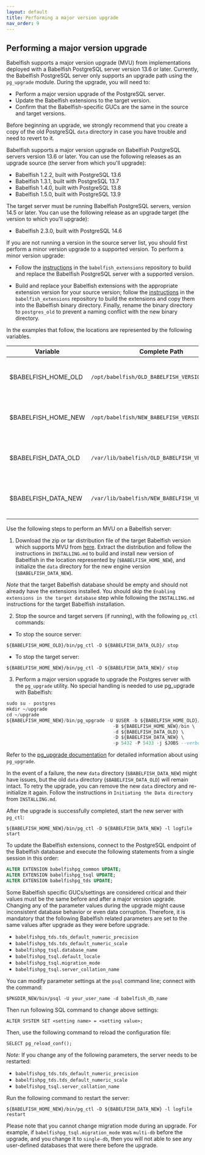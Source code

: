 ```yaml
---
layout: default
title: Performing a major version upgrade
nav_order: 9
---
```


## Performing a major version upgrade

Babelfish supports a major version upgrade (MVU) from implementations deployed with a Babelfish PostgreSQL server version 13.6 or later. Currently, the Babelfish PostgreSQL server only supports an upgrade path using the `pg_upgrade` module. During the upgrade, you will need to:

- Perform a major version upgrade of the PostgreSQL server.
- Update the Babelfish extensions to the target version.
- Confirm that the Babelfish-specific GUCs are the same in the source and target versions.

Before beginning an upgrade, we strongly recommend that you create a copy of the old PostgreSQL `data` directory in case you have trouble and need to revert to it.

Babelfish supports a major version upgrade on Babelfish PostgreSQL servers version 13.6 or later. You can use the following releases as an upgrade source (the server from which you'll upgrade):

- Babelfish 1.2.2, built with PostgreSQL 13.6
- Babelfish 1.3.1, built with PostgreSQL 13.7
- Babelfish 1.4.0, built with PostgreSQL 13.8
- Babelfish 1.5.0, built with PostgreSQL 13.9

The target server must be running Babelfish PostgreSQL servers, version 14.5 or later. You can use the following release as an upgrade target (the version to which you'll upgrade):

- Babelfish 2.3.0, built with PostgreSQL 14.6

If you are not running a version in the source server list, you should first perform a minor version upgrade to a supported version. To perform a minor version upgrade:

- Follow the [instructions](https://github.com/babelfish-for-postgresql/babelfish_extensions/blob/BABEL_1_3_STABLE/contrib/README.md#build-the-postgres-engine) in the `babelfish_extensions` repository to build and replace the Babelfish PostgreSQL server with a supported version.

- Build and replace your Babelfish extensions with the appropriate extension version for your source version; follow the [instructions](https://github.com/babelfish-for-postgresql/babelfish_extensions/blob/BABEL_1_3_STABLE/contrib/README.md#install--build-dependencies) in the `babelfish_extensions` repository to build the extensions and copy them into the Babelfish binary directory. Finally, rename the binary directory to `postgres_old` to prevent a naming conflict with the new binary directory.

In the examples that follow, the locations are represented by the following variables.  

| Variable | Complete Path | Represents | 
| -------- | ------------- | ---------- | 
| $BABELFISH_HOME_OLD | `/opt/babelfish/OLD_BABELFISH_VERSION` | Home directory of old babelfish version |
| $BABELFISH_HOME_NEW | `/opt/babelfish/NEW_BABELFISH_VERSION` | Home directory of new babelfish version |
| $BABELFISH_DATA_OLD | `/var/lib/babelfish/OLD_BABELFISH_VERSION/data` | Data directory of old babelfish version |
| $BABELFISH_DATA_NEW | `/var/lib/babelfish/NEW_BABELFISH_VERSION/data` | Data directory of new babelfish version |

Use the following steps to perform an MVU on a Babelfish server:

1. Download the zip or tar distribution file of the target Babelfish version which supports MVU from [here](https://github.com/babelfish-for-postgresql/babelfish-for-postgresql/releases). Extract the distribution and follow the instructions in `INSTALLING.md` to build and install new version of Babelfish in the location represented by (`$BABELFISH_HOME_NEW`), and initialize the `data` directory for the new engine version (`$BABELFISH_DATA_NEW`). 

 *Note* that the target Babelfish database should be empty and should not already have the extensions installed. You should skip the `Enabling extensions in the target database` step while following the `INSTALLING.md` instructions for the target Babelfish installation.

2. Stop the source and target servers (if running), with the following `pg_ctl` commands:

- To stop the source server:

`${BABELFISH_HOME_OLD}/bin/pg_ctl -D ${BABELFISH_DATA_OLD}/ stop`

- To stop the target server:

`${BABELFISH_HOME_NEW}/bin/pg_ctl -D ${BABELFISH_DATA_NEW}/ stop`

3. Perform a major version upgrade to upgrade the Postgres server with the `pg_upgrade` utility. No special handling is needed to use pg_upgrade with Babelfish:

```sql
sudo su - postgres
mkdir ~/upgrade
cd ~/upgrade
${BABELFISH_HOME_NEW}/bin/pg_upgrade -U $USER -b ${BABELFISH_HOME_OLD}/bin \
                                       -B ${BABELFISH_HOME_NEW}/bin \
                                       -d ${BABELFISH_DATA_OLD} \
                                       -D ${BABELFISH_DATA_NEW} \
                                       -p 5432 -P 5433 -j $JOBS --verbose
```

Refer to the [pg_upgrade documentation](https://www.postgresql.org/docs/current/pgupgrade.html) for detailed information about using `pg_upgrade`. 

In the event of a failure, the new `data` directory (`$BABELFISH_DATA_NEW`) might have issues, but the old `data` directory (`$BABELFISH_DATA_OLD`) will remain intact. To retry the upgrade, you can remove the new `data` directory  and re-initialize it again. Follow the instructions in `Initiating the Data directory` from `INSTALLING.md`.

After the upgrade is successfully completed, start the new server with `pg_ctl`:

`${BABELFISH_HOME_NEW}/bin/pg_ctl -D ${BABELFISH_DATA_NEW} -l logfile start`

To update the Babelfish extensions, connect to the PostgreSQL endpoint of the Babelfish database and execute the following statements from a single session in this order:

```sql
ALTER EXTENSION babelfishpg_common UPDATE;
ALTER EXTENSION babelfishpg_tsql UPDATE;
ALTER EXTENSION babelfishpg_tds UPDATE;
```

Some Babelfish specific GUCs/settings are considered critical and their values must be the same before and after a major version upgrade. Changing any of the parameter values during the upgrade might cause inconsistent database behavior or even data corruption. Therefore, it is mandatory that the following Babelfish related parameters are set to the same values after upgrade as they were before upgrade.

- `babelfishpg_tds.tds_default_numeric_precision`
- `babelfishpg_tds.tds_default_numeric_scale`
- `babelfishpg_tsql.database_name`
- `babelfishpg_tsql.default_locale`
- `babelfishpg_tsql.migration_mode`
- `babelfishpg_tsql.server_collation_name`

You can modify parameter settings at the `psql` command line; connect with the command: 

`$PKGDIR_NEW/bin/psql -U your_user_name -d babelfish_db_name` 

Then run following SQL command to change above settings:

`ALTER SYSTEM SET <setting name> = <setting value>;`

Then, use the following command to reload the configuration file:

`SELECT pg_reload_conf();`

*Note:* If you change any of the following parameters, the server needs to be restarted:

- `babelfishpg_tds.tds_default_numeric_precision`
- `babelfishpg_tds.tds_default_numeric_scale`
- `babelfishpg_tsql.server_collation_name`

Run the following command to restart the server:

`${BABELFISH_HOME_NEW}/bin/pg_ctl -D ${BABELFISH_DATA_NEW} -l logfile restart`

Please note that you cannot change migration mode during an upgrade.  For example, if `babelfishpg_tsql.migration_mode` was `multi-db` before the upgrade, and you change it to `single-db`, then you will not able to see any user-defined databases that were there before the upgrade.





